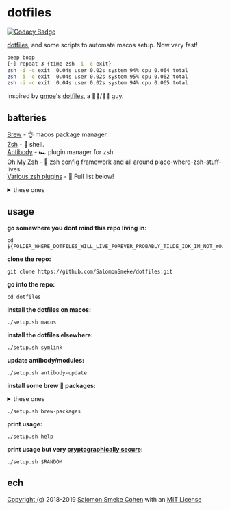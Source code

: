 # dotfiles

[![Codacy Badge](https://api.codacy.com/project/badge/Grade/f0ffa83475c64736a9c9eb7ab420233e)](https://www.codacy.com/app/ssmeke/dotfiles?utm_source=github.com&amp;utm_medium=referral&amp;utm_content=SalomonSmeke/dotfiles&amp;utm_campaign=Badge_Grade)

[dotfiles](https://askubuntu.com/questions/94780/what-are-dot-files), and some scripts to automate macos setup. Now very fast!

```bash
beep boop
[~] repeat 3 {time zsh -i -c exit}                                                                
zsh -i -c exit  0.04s user 0.02s system 94% cpu 0.064 total
zsh -i -c exit  0.04s user 0.02s system 95% cpu 0.062 total
zsh -i -c exit  0.04s user 0.02s system 94% cpu 0.065 total
```

inspired by [gmoe](https://github.com/gmoe)'s [dotfiles](https://github.com/gmoe/dotfiles), a 🍯🐝/🍯🐝 guy.

## batteries

[Brew](https://brew.sh) - 👌 macos package manager.  
[Zsh](http://www.zsh.org) - 💪 shell.  
[Antibody](https://getantibody.github.io) - 🏎️ plugin manager for zsh.  
[Oh My Zsh](https://ohmyz.sh) - 🙏 zsh config framework and all around place-where-zsh-stuff-lives.  
[Various zsh plugins](https://github.com/SalomonSmeke/dotfiles/blob/master/.zsh_antibody_plugins.txt) - 📖 Full list below!
<details>
  <summary>these ones</summary>

- [robbyrussell/lib](https://github.com/robbyrussell/oh-my-zsh/tree/master/lib) - Quite a few of these actually.  
- [SalomonSmeke/grep](https://github.com/SalomonSmeke/oh-my-zsh/blob/master/lib/grep.zsh) - Faster copy from robby/lib.  
- [zsh-users/zsh-syntax-highlighting](https://github.com/zsh-users/zsh-syntax-highlighting) - "Fish shell-like syntax highlighting for Zsh."  
- [robbyrussell/plugins/colored-man-pages](https://github.com/robbyrussell/oh-my-zsh/tree/master/plugins/colored-man-pages) - Color for man pages.  
- [zpm-zsh/colorize](https://github.com/zpm-zsh/colorize) - Default utilities to color output.  
- [robbyrussell/plugins/gitfast](https://github.com/robbyrussell/oh-my-zsh/tree/master/plugins/gitfast) - Fast and up to date git plugin.  
- [MichaelAquilina/zsh-you-should-use](https://github.com/MichaelAquilina/zsh-you-should-use) - Tells you when you have an alias set up for something you just did.  
- [robbyrussell/themes/theunraveler.zsh-theme](https://github.com/robbyrussell/oh-my-zsh/tree/master/themes/theunraveler.zsh-theme) - A _BEAUTIFUL_ zsh theme. Honestly the best one.  
- [robbyrussell/plugins/wd](https://github.com/robbyrussell/oh-my-zsh/tree/master/plugins/wd) - Warp Directory. Like all those CD aliases you have, but good.  
</details>

## usage

**go somewhere you dont mind this repo living in:**  
```shell
cd ${FOLDER_WHERE_DOTFILES_WILL_LIVE_FOREVER_PROBABLY_TILDE_IDK_IM_NOT_YOUR_BOSS}
```  

**clone the repo:**  
```shell
git clone https://github.com/SalomonSmeke/dotfiles.git
```

**go into the repo:**  
```shell
cd dotfiles
```  

**install the dotfiles on macos:**  
```shell
./setup.sh macos
```  

**install the dotfiles elsewhere:**  
```shell
./setup.sh symlink
```

**update antibody/modules:**  
```shell
./setup.sh antibody-update
```  

**install some brew 🍺 packages:**
<details>
  <summary>these ones</summary>

  ## tap
  [ack](https://github.com/beyondgrep/ack3) - 🧞 Excellent and human search tool.  
  [bat](https://github.com/sharkdp/bat) - 🦇 Who knew you needed a "better `cat`"?  
  [exa](https://github.com/ogham/exa) - 🤖 Same, but for `ls`.  
  [htop](https://github.com/hishamhm/htop) - 📊 Same, but for `top`.  
  [python](https://github.com/python/cpython) - 🐍 A programming/scripting language that ships with everything, but we want a newer version.  
  [sl](https://github.com/mtoyoda/sl) - 🚂 ls(1) backwards don't do it.  
  [tmux](https://github.com/tmux/tmux) - 🎛️ Screen, but better. Look [here for a cheatsheet](http://tmuxcheatsheet.com).  
  [vim](https://www.vim.org) - 👩‍🏫 Text editor of the past and future. [Hey nice another cheatsheet](https://vim.rtorr.com).  
  [asciinema](https://asciinema.org) - 📷 Record your shell and share it! [Get started with this, a guide](https://asciinema.org/docs/how-it-works).  
  [nvm](https://github.com/nvm-sh/nvm) - 🗂️ Manage node versions like a sane person.  
  [tree](http://mama.indstate.edu/users/ice/tree/) - 🌳 ~Look like a l33t hacker~ Print out a directory's structure.  

  ## cask
  [atom](https://github.com/atom) - ⚛️ Speedy, hackable, super well maintained text editor. Like [VSCode](https://github.com/microsoft/vscode) but not ugly and with [tree-sitter](https://github.com/tree-sitter/tree-sitter) (just messing with you).  
  [disk-inventory-x](http://www.derlien.com) - 💽 Neat viz tool that shows you where your storage space went.  
  [firefox](https://www.mozilla.org/en-US/firefox/) - 🦊 The fastest browser that isn't data mining you (yet).  
  [image-optim](https://imageoptim.com/mac) - 🖼️ I think they put it best: "ImageOptim makes images load faster".  
  [onyx](https://www.titanium-software.fr/en/onyx.html) - ⛏️ MacOS toolkit.  
  [vlc](https://www.videolan.org/vlc/index.html) - 📺 Masterful media player (Remember the `codec` days? lol).  

</details>

```shell
./setup.sh brew-packages
```

**print usage:**  
```shell
./setup.sh help
```

**print usage but very [cryptographically secure](https://www.youtube.com/watch?v=KEkrWRHCDQU):**  
```shell
./setup.sh $RANDOM
```  

## ech

[Copyright (c)](https://github.com/SalomonSmeke/dotfiles/blob/master/LICENSE) 2018-2019 [Salomon Smeke Cohen](https://ssmeke.io) with an [MIT License](https://github.com/SalomonSmeke/dotfiles/blob/master/LICENSE)
